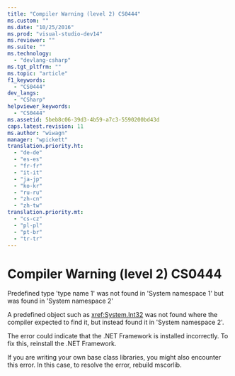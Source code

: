 ```yaml
---
title: "Compiler Warning (level 2) CS0444"
ms.custom: ""
ms.date: "10/25/2016"
ms.prod: "visual-studio-dev14"
ms.reviewer: ""
ms.suite: ""
ms.technology: 
  - "devlang-csharp"
ms.tgt_pltfrm: ""
ms.topic: "article"
f1_keywords: 
  - "CS0444"
dev_langs: 
  - "CSharp"
helpviewer_keywords: 
  - "CS0444"
ms.assetid: 5beb8c06-39d3-4b59-a7c3-5590200bd43d
caps.latest.revision: 11
ms.author: "wiwagn"
manager: "wpickett"
translation.priority.ht: 
  - "de-de"
  - "es-es"
  - "fr-fr"
  - "it-it"
  - "ja-jp"
  - "ko-kr"
  - "ru-ru"
  - "zh-cn"
  - "zh-tw"
translation.priority.mt: 
  - "cs-cz"
  - "pl-pl"
  - "pt-br"
  - "tr-tr"
---
```

# Compiler Warning (level 2) CS0444
Predefined type 'type name 1' was not found in 'System namespace 1' but was found in 'System namespace 2'  
  
 A predefined object such as <xref:System.Int32> was not found where the compiler expected to find it, but instead found it in 'System namespace 2'.  
  
 The error could indicate that the .NET Framework is installed incorrectly. To fix this, reinstall the .NET Framework.  
  
 If you are writing your own base class libraries, you might also encounter this error. In this case, to resolve the error, rebuild mscorlib.